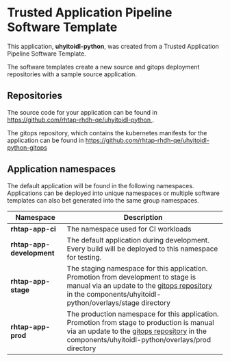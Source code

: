 # Trusted Application Pipeline Software Template

This application, **uhyitoidl-python**, was created from a Trusted Application Pipeline Software Template.

The software templates create a new source and gitops deployment repositories with a sample source application. 

## Repositories

The source code for your application can be found in [https://github.com/rhtap-rhdh-qe/uhyitoidl-python ](https://github.com/rhtap-rhdh-qe/uhyitoidl-python ).
 
The gitops repository, which contains the kubernetes manifests for the application can be found in 
[https://github.com/rhtap-rhdh-qe/uhyitoidl-python-gitops ](https://github.com/rhtap-rhdh-qe/uhyitoidl-python-gitops ) 

## Application namespaces 

The default application will be found in the following namespaces. Applications can be deployed into unique namespaces or multiple software templates can also bet generated into the same group namespaces.  

|  Namespace   |  Description   |  
| -------- | -------- |
| **rhtap-app-ci** | The namespace used for CI workloads |
| **rhtap-app-development** | The default application during development. Every build will be deployed to this namespace for testing. |
| **rhtap-app-stage** | The staging namespace for this application. Promotion from development to stage is manual via an update to the [gitops repository](https://github.com/rhtap-rhdh-qe/uhyitoidl-python-gitops ) in the components/uhyitoidl-python/overlays/stage directory |
| **rhtap-app-prod** | The production namespace for this application. Promotion from stage to production is manual via an update to the [gitops repository](https://github.com/rhtap-rhdh-qe/uhyitoidl-python-gitops ) in the components/uhyitoidl-python/overlays/prod directory |